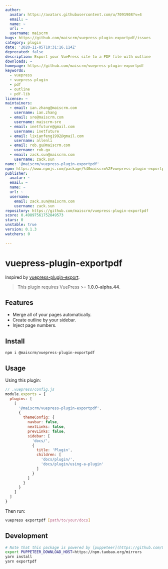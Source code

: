 ```yaml
---
author:
  avatar: https://avatars.githubusercontent.com/u/7091908?v=4
  email: ~
  name: ~
  url: ~
  username: maiscrm
bugs: https://github.com/maiscrm/vuepress-plugin-exportpdf/issues
category: plugin
date: '2020-11-05T10:31:16.114Z'
deprecated: false
description: Export your VuePress site to a PDF file with outline
downloads: ~
homepage: https://github.com/maiscrm/vuepress-plugin-exportpdf
keywords:
  - vuepress
  - vuepress-plugin
  - pdf
  - outline
  - pdf-lib
license: ~
maintainers:
  - email: ian.zhang@maiscrm.com
    username: ian.zhang
  - email: sre@maiscrm.com
    username: maiscrm-sre
  - email: inetfuture@gmail.com
    username: inetfuture
  - email: lixianfeng1992@gmail.com
    username: allenli
  - email: rob.gu@maiscrm.com
    username: rob.gu
  - email: zack.sun@maiscrm.com
    username: zack.sun
name: '@maiscrm/vuepress-plugin-exportpdf'
npm: https://www.npmjs.com/package/%40maiscrm%2Fvuepress-plugin-exportpdf
publisher:
  avatar: ~
  email: ~
  name: ~
  url: ~
  username:
    email: zack.sun@maiscrm.com
    username: zack.sun
repository: https://github.com/maiscrm/vuepress-plugin-exportpdf
score: 0.49897561752849573
stars: 0
unstable: true
version: 0.1.3
watchers: 0

---
```


# vuepress-plugin-exportpdf

Inspired by [vuepress-plugin-export](https://github.com/ulivz/vuepress-plugin-export).

> This plugin requires VuePress >= **1.0.0-alpha.44**.

## Features

- Merge all of your pages automatically.
- Create outline by your sidebar.
- Inject page numbers.

## Install

```shell
npm i @maiscrm/vuepress-plugin-exportpdf
```

## Usage

Using this plugin:

```javascript
// .vuepress/config.js
module.exports = {
  plugins: [
    [
      '@maiscrm/vuepress-plugin-exportpdf',
      {
        themeConfig: {
          navbar: false,
          nextLinks: false,
          prevLinks: false,
          sidebar: [
            'docs/',
            {
              title: 'Plugin',
              children: [
                'docs/plugin/',
                'docs/plugin/using-a-plugin'
              ]
            }
          ]
        }
      }
    ]
  ]
}
```

Then run:

```bash
vuepress exportpdf [path/to/your/docs]
```

## Development

```bash
# Note that this package is powered by [puppeteer](https://github.com/GoogleChrome/puppeteer), if you are in a mysterious wall, consider setting this [environment variables](https://github.com/GoogleChrome/puppeteer/blob/v1.11.0/docs/api.md#environment-variables) before installation.
export PUPPETEER_DOWNLOAD_HOST=https://npm.taobao.org/mirrors
yarn install
yarn exportpdf
```
